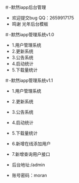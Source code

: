 ＃-默然iapp后台管理

- 欢迎提交bug QQ：2659917175
- 鸣谢 光年后台模板

＃-默然iapp管理系统v1.0
 - 1.用户管理系统
 - 2.更新系统
 - 3.公告系统
 - 4.启动统计
 - 5.下载量统计

＃-默然iapp管理系统v1.1
 - 1.用户管理系统
 - 2.更新系统
 - 3.公告系统
 - 4.启动统计
 - 5.下载量统计
 - 6.新增在线添加用户
 - 7.新增查询用户接口

 - 后台地址:/admin
 - 账号密码：moran
